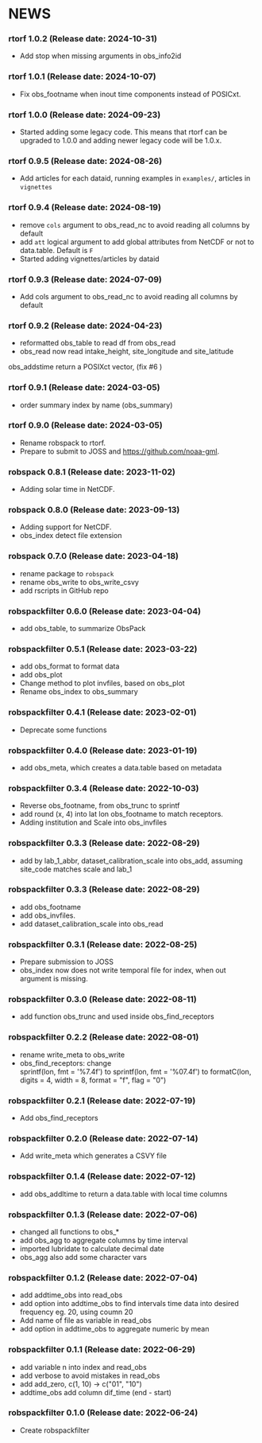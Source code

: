NEWS
===========


### rtorf 1.0.2 (Release date: 2024-10-31)

- Add stop when missing arguments in obs_info2id

### rtorf 1.0.1 (Release date: 2024-10-07)

- Fix obs_footname when inout time components instead of POSICxt.


### rtorf 1.0.0 (Release date: 2024-09-23)

- Started adding some legacy code. This means that rtorf can be upgraded to 1.0.0 and adding newer legacy code will be 1.0.x.

### rtorf 0.9.5 (Release date: 2024-08-26)

- Add articles for each dataid, running examples in `examples/`, articles in `vignettes`

### rtorf 0.9.4 (Release date: 2024-08-19)

- remove `cols` argument to obs_read_nc to avoid reading all columns by default
- add `att` logical argument to add global attributes from NetCDF or not to data.table. Default is `F`
- Started adding vignettes/articles by dataid

### rtorf 0.9.3 (Release date: 2024-07-09)

- Add cols argument to obs_read_nc to avoid reading all columns by default

### rtorf 0.9.2 (Release date: 2024-04-23)

- reformatted obs_table to read df from obs_read
- obs_read now read intake_height, site_longitude and site_latitude

obs_addstime return a POSIXct vector, (fix #6 )

### rtorf 0.9.1 (Release date: 2024-03-05)

- order summary index by name (obs_summary)

### rtorf 0.9.0 (Release date: 2024-03-05)

- Rename robspack to rtorf.
- Prepare to submit to JOSS and https://github.com/noaa-gml.


### robspack 0.8.1 (Release date: 2023-11-02)

- Adding solar time in NetCDF.

### robspack 0.8.0 (Release date: 2023-09-13)

- Adding support for NetCDF.
- obs_index detect file extension

### robspack 0.7.0 (Release date: 2023-04-18)

- rename package to `robspack`
- rename obs_write to obs_write_csvy
- add rscripts in GitHub repo

### robspackfilter 0.6.0 (Release date: 2023-04-04)

- add obs_table, to summarize ObsPack

### robspackfilter 0.5.1 (Release date: 2023-03-22)

- add obs_format to format data
- add obs_plot
- Change method to plot invfiles, based on obs_plot
- Rename obs_index to obs_summary

### robspackfilter 0.4.1 (Release date: 2023-02-01)

- Deprecate some functions

### robspackfilter 0.4.0 (Release date: 2023-01-19)

- add obs_meta, which creates a data.table based on metadata


### robspackfilter 0.3.4 (Release date: 2022-10-03)

- Reverse obs_footname, from obs_trunc to sprintf
- add round (x, 4) into lat lon obs_footname to match receptors.
- Adding institution and Scale into obs_invfiles

### robspackfilter 0.3.3 (Release date: 2022-08-29)

- add by lab_1_abbr, dataset_calibration_scale into obs_add, assuming site_code matches scale and lab_1

### robspackfilter 0.3.3 (Release date: 2022-08-29)

- add obs_footname
- add obs_invfiles.
- add dataset_calibration_scale into obs_read


### robspackfilter 0.3.1 (Release date: 2022-08-25)

- Prepare submission to JOSS
- obs_index now does not write temporal file for index,
when out argument is missing. 

### robspackfilter 0.3.0 (Release date: 2022-08-11)

- add function obs_trunc and used inside obs_find_receptors

### robspackfilter 0.2.2 (Release date: 2022-08-01)

- rename write_meta to obs_write
- obs_find_receptors: change  
  sprintf(lon, fmt = '%7.4f') to 
   sprintf(lon, fmt = '%07.4f')  to
  formatC(lon, digits = 4, width = 8, format = "f", flag = "0")


### robspackfilter 0.2.1 (Release date: 2022-07-19)

- Add obs_find_receptors

### robspackfilter 0.2.0 (Release date: 2022-07-14)

- Add write_meta which generates a CSVY file

### robspackfilter 0.1.4 (Release date: 2022-07-12)

- add obs_addltime to return a data.table with local time columns

### robspackfilter 0.1.3 (Release date: 2022-07-06)

- changed all functions to obs_*
- add obs_agg to aggregate columns by time interval
- imported lubridate to calculate decimal date
- obs_agg also add some character vars


### robspackfilter 0.1.2 (Release date: 2022-07-04)

- add addtime_obs into read_obs
- add option into addtime_obs to find intervals
time data into desired frequency
eg. 20, using coumn 20
- Add name of file as variable in read_obs
- add option in addtime_obs to aggregate numeric by mean

### robspackfilter 0.1.1 (Release date: 2022-06-29)

- add variable n into index and read_obs
- add verbose to avoid mistakes in read_obs
- add add_zero,  c(1, 10) -> c("01", "10")
- addtime_obs add column dif_time (end - start)


### robspackfilter 0.1.0 (Release date: 2022-06-24)

- Create robspackfilter

